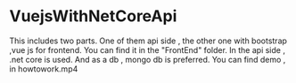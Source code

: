 # VuejsWithNetCoreApi
This includes two parts. One of them api side , 
the other one  with bootstrap ,vue js  for frontend. You can find it in the "FrontEnd" folder.
In the api side , .net core is used. And as a db , mongo db is preferred.
You can find demo , in howtowork.mp4
